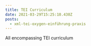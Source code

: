 ```yaml
---
title: TEI Curriculum
date: 2021-03-29T15:25:10.430Z
posts:
  - xml-tei-oxygen-einführung-praxis
---
```

All encompassing TEI curriculum